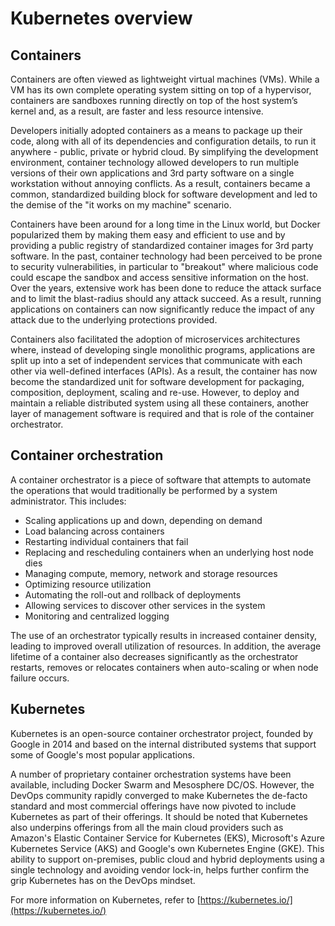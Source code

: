 # Kubernetes overview

## Containers

Containers are often viewed as lightweight virtual machines (VMs). While a VM has its own complete operating system
sitting on top of a hypervisor, containers are sandboxes running directly on top of the host system’s kernel and, as a
result, are faster and less resource intensive.

Developers initially adopted containers as a means to package up their code, along with all of its dependencies and
configuration details, to run it anywhere - public, private or hybrid cloud. By simplifying the development environment,
container technology allowed developers to run multiple versions of their own applications and 3rd party software on a
single workstation without annoying conflicts. As a result, containers became a common, standardized building block for
software development and led to the demise of the "it works on my machine" scenario.

Containers have been around for a long time in the Linux world, but Docker popularized them by making them easy and
efficient to use and by providing a public registry of standardized container images for 3rd party software. In the past,
container technology had been perceived to be prone to security vulnerabilities, in particular to "breakout" where
malicious code could escape the sandbox and access sensitive information on the host. Over the years, extensive work has
been done to reduce the attack surface and to limit the blast-radius should any attack succeed. As a result, running
applications on containers can now significantly reduce the impact of any attack due to the underlying protections
provided.

Containers also facilitated the adoption of microservices architectures where, instead of developing single monolithic
programs, applications are split up into a set of independent services that communicate with each other via well-defined
interfaces (APIs). As a result, the container has now become the standardized unit for software development for packaging,
composition, deployment, scaling and re-use. However, to deploy and maintain a reliable distributed system using all
these containers, another layer of management software is required and that is role of the container orchestrator.

## Container orchestration

A container orchestrator is a piece of software that attempts to automate the operations that would traditionally be performed by a system administrator. This includes:

- Scaling applications up and down, depending on demand
- Load balancing across containers
- Restarting individual containers that fail
- Replacing and rescheduling containers when an underlying host node dies
- Managing compute, memory, network and storage resources
- Optimizing resource utilization
- Automating the roll-out and rollback of deployments
- Allowing services to discover other services in the system
- Monitoring and centralized logging

The use of an orchestrator typically results in increased container density, leading to improved overall utilization of resources. In addition, the average lifetime of a container also decreases significantly as the orchestrator restarts, removes or relocates containers when auto-scaling or when node failure occurs.


## Kubernetes

Kubernetes is an open-source container orchestrator project, founded by Google in 2014 and based on the internal
distributed systems that support some of Google's most popular applications.

A number of proprietary container orchestration systems have been available, including Docker Swarm and Mesosphere DC/OS.
However, the DevOps community rapidly converged to make Kubernetes the de-facto standard and most commercial offerings
have now pivoted to include Kubernetes as part of their offerings. It should be noted that Kubernetes also underpins
offerings from all the main cloud providers such as Amazon's Elastic Container Service for Kubernetes (EKS), Microsoft's
Azure Kubernetes Service (AKS) and Google's own Kubernetes Engine (GKE). This ability to support on-premises, public
cloud and hybrid deployments using a single technology and avoiding vendor lock-in, helps further confirm the grip
Kubernetes has on the DevOps mindset.

For more information on Kubernetes, refer to [https://kubernetes.io/](https://kubernetes.io/)
